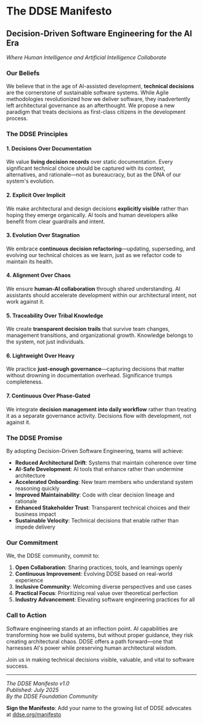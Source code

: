 # The DDSE Manifesto
## Decision-Driven Software Engineering for the AI Era

*Where Human Intelligence and Artificial Intelligence Collaborate*

### Our Beliefs

We believe that in the age of AI-assisted development, **technical decisions** are the cornerstone of sustainable software systems. While Agile methodologies revolutionized how we deliver software, they inadvertently left architectural governance as an afterthought. We propose a new paradigm that treats decisions as first-class citizens in the development process.

### The DDSE Principles

#### 1. Decisions Over Documentation
We value **living decision records** over static documentation. Every significant technical choice should be captured with its context, alternatives, and rationale—not as bureaucracy, but as the DNA of our system's evolution.

#### 2. Explicit Over Implicit
We make architectural and design decisions **explicitly visible** rather than hoping they emerge organically. AI tools and human developers alike benefit from clear guardrails and intent.

#### 3. Evolution Over Stagnation
We embrace **continuous decision refactoring**—updating, superseding, and evolving our technical choices as we learn, just as we refactor code to maintain its health.

#### 4. Alignment Over Chaos
We ensure **human-AI collaboration** through shared understanding. AI assistants should accelerate development within our architectural intent, not work against it.

#### 5. Traceability Over Tribal Knowledge
We create **transparent decision trails** that survive team changes, management transitions, and organizational growth. Knowledge belongs to the system, not just individuals.

#### 6. Lightweight Over Heavy
We practice **just-enough governance**—capturing decisions that matter without drowning in documentation overhead. Significance trumps completeness.

#### 7. Continuous Over Phase-Gated
We integrate **decision management into daily workflow** rather than treating it as a separate governance activity. Decisions flow with development, not against it.

### The DDSE Promise

By adopting Decision-Driven Software Engineering, teams will achieve:

- **Reduced Architectural Drift**: Systems that maintain coherence over time
- **AI-Safe Development**: AI tools that enhance rather than undermine architecture
- **Accelerated Onboarding**: New team members who understand system reasoning quickly
- **Improved Maintainability**: Code with clear decision lineage and rationale
- **Enhanced Stakeholder Trust**: Transparent technical choices and their business impact
- **Sustainable Velocity**: Technical decisions that enable rather than impede delivery

### Our Commitment

We, the DDSE community, commit to:

1. **Open Collaboration**: Sharing practices, tools, and learnings openly
2. **Continuous Improvement**: Evolving DDSE based on real-world experience
3. **Inclusive Community**: Welcoming diverse perspectives and use cases
4. **Practical Focus**: Prioritizing real value over theoretical perfection
5. **Industry Advancement**: Elevating software engineering practices for all

### Call to Action

Software engineering stands at an inflection point. AI capabilities are transforming how we build systems, but without proper guidance, they risk creating architectural chaos. DDSE offers a path forward—one that harnesses AI's power while preserving human architectural wisdom.

Join us in making technical decisions visible, valuable, and vital to software success.

---

*The DDSE Manifesto v1.0*  
*Published: July 2025*  
*By the DDSE Foundation Community*

**Sign the Manifesto**: Add your name to the growing list of DDSE advocates at [ddse.org/manifesto](https://ddse.org/manifesto)
